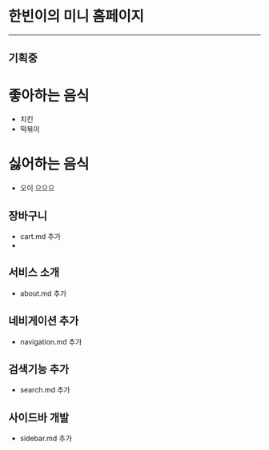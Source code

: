 # 한빈이의 미니 홈페이지
---
기획중
---

# 좋아하는 음식
- 치킨
- 떡볶이

# 싫어하는 음식
- 오이 으으으


## 장바구니
- cart.md 추가
- 
## 서비스 소개
- about.md 추가

## 네비게이션 추가
- navigation.md 추가

## 검색기능 추가
- search.md 추가

## 사이드바 개발
- sidebar.md 추가

